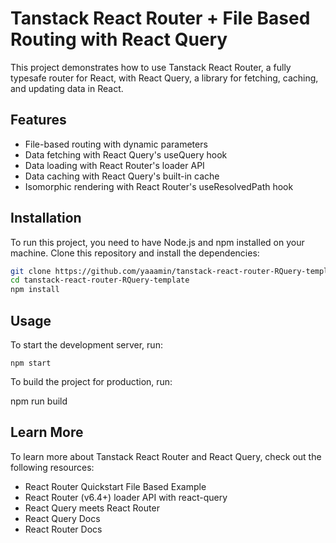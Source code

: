# Tanstack React Router + File Based Routing with React Query

This project demonstrates how to use Tanstack React Router, a fully typesafe router for React, with React Query, a library for fetching, caching, and updating data in React.

## Features

- File-based routing with dynamic parameters
- Data fetching with React Query's useQuery hook
- Data loading with React Router's loader API
- Data caching with React Query's built-in cache
- Isomorphic rendering with React Router's useResolvedPath hook

## Installation

To run this project, you need to have Node.js and npm installed on your machine.
Clone this repository and install the dependencies:

```bash
git clone https://github.com/yaaamin/tanstack-react-router-RQuery-template
cd tanstack-react-router-RQuery-template
npm install
```

## Usage

To start the development server, run:

`npm start`

To build the project for production, run:

npm run build

## Learn More

To learn more about Tanstack React Router and React Query, check out the following resources:

- React Router Quickstart File Based Example
- React Router (v6.4+) loader API with react-query
- React Query meets React Router
- React Query Docs
- React Router Docs
